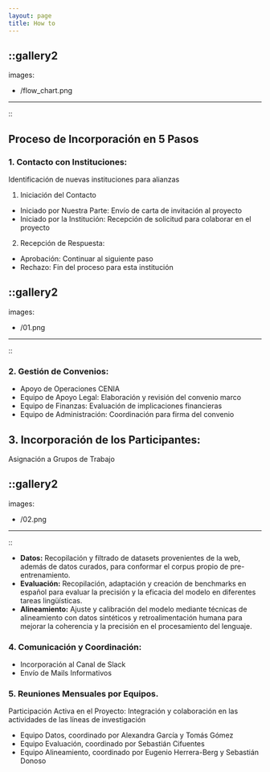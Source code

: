 ```yaml
---
layout: page
title: How to
---
```


::gallery2
---
images:
  - /flow_chart.png
---
::

## Proceso de Incorporación en 5 Pasos
### 1. Contacto con Instituciones:
Identificación de nuevas instituciones para alianzas
1. Iniciación del Contacto
- Iniciado por Nuestra Parte: Envío de carta de invitación al proyecto
- Iniciado por la Institución: Recepción de solicitud para colaborar en el proyecto
2. Recepción de Respuesta:
- Aprobación: Continuar al siguiente paso
- Rechazo: Fin del proceso para esta institución

::gallery2
---
images:
  - /01.png
---
::

### 2. Gestión de Convenios:
- Apoyo de Operaciones CENIA
- Equipo de Apoyo Legal: Elaboración y revisión del convenio marco
- Equipo de Finanzas: Evaluación de implicaciones financieras
- Equipo de Administración: Coordinación para firma del convenio

<h2 id="lineas"> 3. Incorporación de los Participantes:</h2>

Asignación a Grupos de Trabajo 

::gallery2
---
images:
  - /02.png
---
::

- **Datos:** Recopilación y filtrado de datasets provenientes de la web, además de datos curados, para conformar el corpus propio de pre-entrenamiento.
- **Evaluación:** Recopilación, adaptación y creación de benchmarks en español para evaluar la precisión y la eficacia del modelo en diferentes tareas lingüísticas.
- **Alineamiento:** Ajuste y calibración del modelo mediante técnicas de alineamiento con datos sintéticos y retroalimentación humana para mejorar la coherencia y la precisión en el procesamiento del lenguaje.

### 4. Comunicación y Coordinación:
- Incorporación al Canal de Slack
- Envío de Mails Informativos
            
### 5. Reuniones Mensuales por Equipos.
Participación Activa en el Proyecto: Integración y colaboración en las actividades de las líneas de investigación
- Equipo Datos, coordinado por Alexandra García y Tomás Gómez
- Equipo Evaluación, coordinado por Sebastián Cifuentes
- Equipo Alineamiento, coordinado por Eugenio Herrera-Berg y Sebastián Donoso





